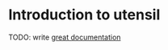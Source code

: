 # Introduction to utensil

TODO: write [great documentation](http://jacobian.org/writing/what-to-write/)
